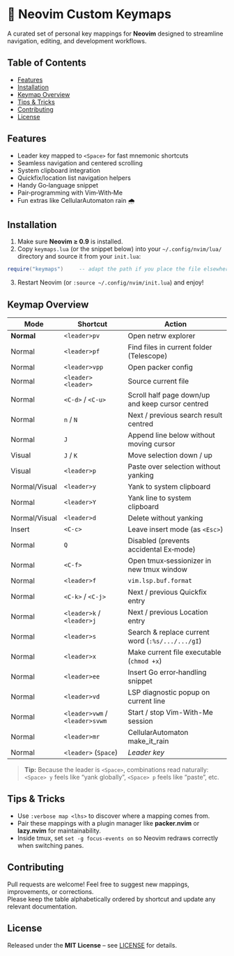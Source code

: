 # 📝 Neovim Custom Keymaps

A curated set of personal key mappings for **Neovim** designed to streamline navigation, editing, and development workflows.

## Table of Contents

- [Features](#features)
- [Installation](#installation)
- [Keymap Overview](#keymap-overview)
- [Tips & Tricks](#tips--tricks)
- [Contributing](#contributing)
- [License](#license)

## Features

- Leader key mapped to `<Space>` for fast mnemonic shortcuts
- Seamless navigation and centered scrolling
- System clipboard integration
- Quickfix/location list navigation helpers
- Handy Go‑language snippet
- Pair‑programming with Vim‑With‑Me
- Fun extras like CellularAutomaton rain 🌧️

## Installation

1. Make sure **Neovim ≥ 0.9** is installed.
2. Copy `keymaps.lua` (or the snippet below) into your `~/.config/nvim/lua/` directory and source it from your `init.lua`:

```lua
require("keymaps")     -- adapt the path if you place the file elsewhere
```

3. Restart Neovim (or `:source ~/.config/nvim/init.lua`) and enjoy!

## Keymap Overview

| Mode          | Shortcut                       | Action                                           |
| ------------- | ------------------------------ | ------------------------------------------------ |
| **Normal**    | `<leader>pv`                   | Open netrw explorer                              |
| Normal        | `<leader>pf`                   | Find files in current folder (Telescope)         |
| Normal        | `<leader>vpp`                  | Open packer config                               |
| Normal        | `<leader><leader>`             | Source current file                              |
| Normal        | `<C-d>` / `<C-u>`              | Scroll half page down/up and keep cursor centred |
| Normal        | `n` / `N`                      | Next / previous search result centred            |
| Normal        | `J`                            | Append line below without moving cursor          |
| Visual        | `J` / `K`                      | Move selection down / up                         |
| Visual        | `<leader>p`                    | Paste over selection without yanking             |
| Normal/Visual | `<leader>y`                    | Yank to system clipboard                         |
| Normal        | `<leader>Y`                    | Yank line to system clipboard                    |
| Normal/Visual | `<leader>d`                    | Delete without yanking                           |
| Insert        | `<C-c>`                        | Leave insert mode (as `<Esc>`)                   |
| Normal        | `Q`                            | Disabled (prevents accidental Ex‑mode)           |
| Normal        | `<C-f>`                        | Open tmux‑sessionizer in new tmux window         |
| Normal        | `<leader>f`                    | `vim.lsp.buf.format`                             |
| Normal        | `<C-k>` / `<C-j>`              | Next / previous Quickfix entry                   |
| Normal        | `<leader>k` / `<leader>j`      | Next / previous Location entry                   |
| Normal        | `<leader>s`                    | Search & replace current word (`:%s/.../.../gI`) |
| Normal        | `<leader>x`                    | Make current file executable (`chmod +x`)        |
| Normal        | `<leader>ee`                   | Insert Go error‑handling snippet                 |
| Normal        | `<leader>vd`                   | LSP diagnostic popup on current line             |
| Normal        | `<leader>vwm` / `<leader>svwm` | Start / stop Vim-With-Me session                 |
| Normal        | `<leader>mr`                   | CellularAutomaton make\_it\_rain                 |
| Normal        | `<leader>` (`Space`)           | *Leader key*                                     |

> **Tip:** Because the leader is `<Space>`, combinations read naturally: `<Space> y` feels like “yank globally”, `<Space> p` feels like “paste”, etc.

## Tips & Tricks

- Use `:verbose map <lhs>` to discover where a mapping comes from.
- Pair these mappings with a plugin manager like **packer.nvim** or **lazy.nvim** for maintainability.
- Inside tmux, set `set -g focus-events on` so Neovim redraws correctly when switching panes.

## Contributing

Pull requests are welcome! Feel free to suggest new mappings, improvements, or corrections.\
Please keep the table alphabetically ordered by shortcut and update any relevant documentation.

## License

Released under the **MIT License** – see [LICENSE](LICENSE) for details.

